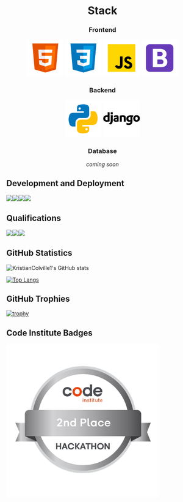 
<div align="center">

# Stack
<div align="center">

### Frontend

<img src="assets/images/icons/html5.png">
<img src="assets/images/icons/css3.png">
<img src="assets/images/icons/javascript.png">
<img src="assets/images/icons/bootstrap.png">
</div>

<div align="center">

### Backend

<img src="assets/images/icons/python.png">
<img src="assets/images/icons/django.png" style="background-color: white;">

</div>

<div align="center">

### Database

*coming soon*

</div>
</div>

## **Development and Deployment**

<img src="https://img.shields.io/badge/Git-black?style=for-the-badge&logo=git"><img src="https://img.shields.io/badge/GitHub-blue?style=for-the-badge&logo=github"><img src="https://img.shields.io/badge/GitHub_Pages-black?style=for-the-badge&logo=githubpages"><img src="https://img.shields.io/badge/VS_Code-greenyellow?style=for-the-badge&logo=visualstudiocode">

## **Qualifications**
<img src="https://img.shields.io/badge/Code_Institute_QQI_Level_6_Diploma_in_Full_Stack_Software_Development-red?style=for-the-badge&logo=C"><img src="https://img.shields.io/badge/Microsoft_Technology_Associate-blue?style=for-the-badge&logo=microsoft"><img src="https://img.shields.io/badge/Irish_Leaving_Certificate-yellow?style=for-the-badge&logo=theirishtimes">

## **GitHub Statistics**

![KristianColville1's GitHub stats](https://github-readme-stats.vercel.app/api?username=KristianColville1&show_icons=true&theme=synthwave)

[![Top Langs](https://github-readme-stats.vercel.app/api/top-langs/?username=KristianColville1&hide=html&theme=synthwave)](https://github.com/anuraghazra/github-readme-stats)

## **GitHub Trophies**

[![trophy](https://github-profile-trophy.vercel.app/?username=KristianColville1&theme=dracula)](https://github.com/KristianColville1/github-profile-tdracula)

## **Code Institute Badges**

![January 2022 Wellbeing and Mindfulness Hackathon](assets/images/Code%20Institute%20-%20January%202022%20Hackathon%202nd%20Place%20-%202022-02-02%20(1).png)

